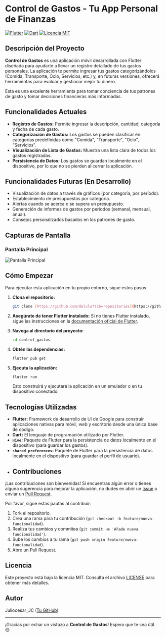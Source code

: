 # Control de Gastos - Tu App Personal de Finanzas

[![Flutter](https://img.shields.io/badge/Flutter-%2302569B.svg?style=for-the-badge&logo=flutter&logoColor=white)](https://flutter.dev)
[![Dart](https://img.shields.io/badge/Dart-%230175C2.svg?style=for-the-badge&logo=dart&logoColor=white)](https://dart.dev)
[![Licencia MIT](https://img.shields.io/badge/License-MIT-yellow.svg)](https://opensource.org/licenses/MIT)
## Descripción del Proyecto

**Control de Gastos** es una aplicación móvil desarrollada con Flutter diseñada para ayudarte a llevar un registro detallado de tus gastos personales. La aplicación te permite ingresar tus gastos categorizándolos (Comida, Transporte, Ocio, Servicios, etc.) y, en futuras versiones, ofrecerá herramientas para evaluar y gestionar mejor tu dinero.

Esta es una excelente herramienta para tomar conciencia de tus patrones de gasto y tomar decisiones financieras más informadas.

## Funcionalidades Actuales

* **Registro de Gastos:** Permite ingresar la descripción, cantidad, categoría y fecha de cada gasto.
* **Categorización de Gastos:** Los gastos se pueden clasificar en categorías predefinidas como "Comida", "Transporte", "Ocio", "Servicios".
* **Visualización de Lista de Gastos:** Muestra una lista clara de todos los gastos registrados.
* **Persistencia de Datos:** Los gastos se guardan localmente en el dispositivo, por lo que no se pierden al cerrar la aplicación.

## Funcionalidades Futuras (En Desarrollo)

* Visualización de datos a través de gráficos (por categoría, por período).
* Establecimiento de presupuestos por categoría.
* Alertas cuando se acerca o se supera un presupuesto.
* Generación de informes de gastos por períodos (semanal, mensual, anual).
* Consejos personalizados basados en los patrones de gasto.


## Capturas de Pantalla

### Pantalla Principal
![Pantalla Principal](assets/logo1.png)



## Cómo Empezar

Para ejecutar esta aplicación en tu propio entorno, sigue estos pasos:

1.  **Clona el repositorio:**
    ```bash
    git clone [https://github.com/delulu?tab=repositories](https://github.com/delulu?tab=repositories)
    ```

2.  **Asegúrate de tener Flutter instalado:**
    Si no tienes Flutter instalado, sigue las instrucciones en la [documentación oficial de Flutter](https://flutter.dev/docs/get-started/install).

3.  **Navega al directorio del proyecto:**
    ```bash
    cd control_gastos
    ```

4.  **Obtén las dependencias:**
    ```bash
    flutter pub get
    ```

5.  **Ejecuta la aplicación:**
    ```bash
    flutter run
    ```

    Esto construirá y ejecutará la aplicación en un emulador o en tu dispositivo conectado.

## Tecnologías Utilizadas

* **Flutter:** Framework de desarrollo de UI de Google para construir aplicaciones nativas para móvil, web y escritorio desde una única base de código.
* **Dart:** El lenguaje de programación utilizado por Flutter.
* **`Hive`:** Paquete de Flutter para la persistencia de datos localmente en el dispositivo (para guardar los gastos).
* **`shared_preferences`:** Paquete de Flutter para la persistencia de datos localmente en el dispositivo (para guardar el perfil de usuario).
* ## Contribuciones

¡Las contribuciones son bienvenidas! Si encuentras algún error o tienes alguna sugerencia para mejorar la aplicación, no dudes en abrir un [Issue](https://github.com/[TuNombreDeUsuario]/[NombreDeTuRepositorio]/issues) o enviar un [Pull Request](https://github.com/[TuNombreDeUsuario]/[NombreDeTuRepositorio]/pulls).

Por favor, sigue estas pautas al contribuir:

1.  Fork el repositorio.
2.  Crea una rama para tu contribución (`git checkout -b feature/nueva-funcionalidad`).
3.  Realiza tus cambios y commitea (`git commit -m 'Añade nueva funcionalidad'`).
4.  Sube los cambios a tu rama (`git push origin feature/nueva-funcionalidad`).
5.  Abre un Pull Request.

## Licencia

Este proyecto está bajo la licencia MIT. Consulta el archivo [LICENSE](LICENSE) para obtener más detalles.

## Autor

Juliocesar_JC ([Tu GitHub](https://github.com/JulioCesarLV1306))

---

¡Gracias por echar un vistazo a **Control de Gastos**! Espero que te sea útil. 😊
